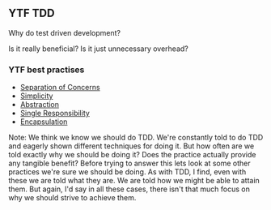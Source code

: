 ## YTF TDD

Why do test driven development?

Is it really beneficial? Is it just unnecessary overhead?

### YTF best practises

* [Separation of Concerns](#separation-of-concerns)
* [Simplicity](#simplicity)
* [Abstraction](#abstraction)
* [Single Responsibility](#single-responsibility)
* [Encapsulation](#encapsulation)

Note:
We think we know we should do TDD. We're constantly told to do TDD and eagerly shown different techniques for doing it.
But how often are we told exactly why we should be doing it? Does the practice actually provide any tangible benefit?
Before trying to answer this lets look at some other practices we're sure we should be doing. As with TDD, I find, even
with these we are told what they are. We are told how we might be able to attain them. But again, I'd say in all these
cases, there isn't that much focus on why we should strive to achieve them.